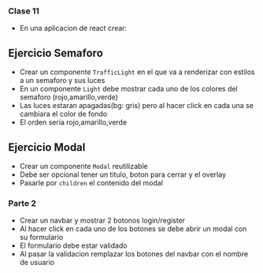 ### Clase 11

- En una aplicacion de react crear:

## Ejercicio Semaforo

- Crear un componente `TrafficLight` en el que va a renderizar con estilos a un semaforo y sus luces
- En un componente `Light` debe mostrar cada uno de los colores del semaforo (rojo,amarillo,verde)
- Las luces estaran apagadas(bg: gris) pero al hacer click en cada una se cambiara el color de fondo
- El orden seria rojo,amarillo,verde

## Ejercicio Modal

- Crear un componente `Modal` reutilizable
- Debe ser opcional tener un titulo, boton para cerrar y el overlay
- Pasarle por `children` el contenido del modal

### Parte 2

- Crear un navbar y mostrar 2 botonos login/register
- Al hacer click en cada uno de los botones se debe abrir un modal con su
  formulario
- El formulario debe estar validado
- Al pasar la validacion remplazar los botones del navbar con el nombre de
  usuario
